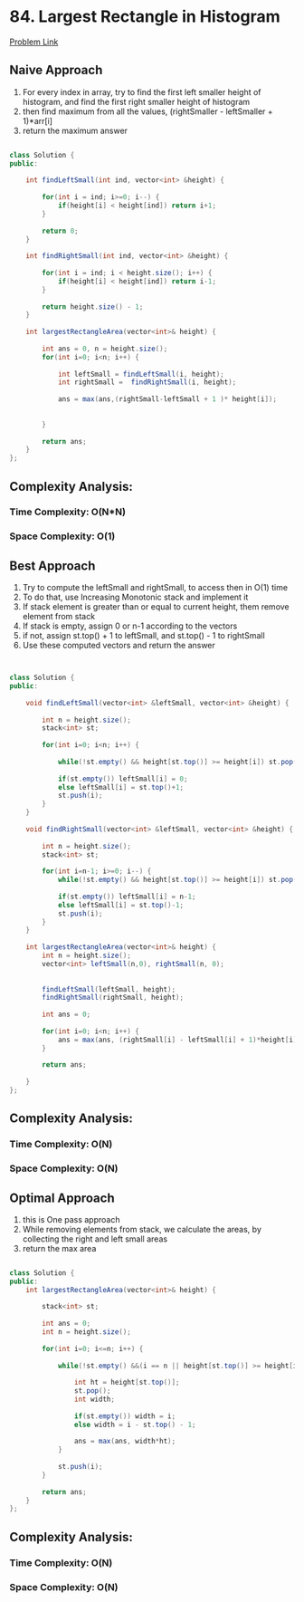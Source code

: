 # 84. Largest Rectangle in Histogram

[Problem Link](https://leetcode.com/problems/largest-rectangle-in-histogram/)

## Naive Approach

1. For every index in array, try to find the first left smaller height of histogram, and find the first right smaller height of histogram
2. then find maximum from all the values, (rightSmaller - leftSmaller + 1)*arr[i]
3. return the maximum answer

```Java

class Solution {
public:
    
    int findLeftSmall(int ind, vector<int> &height) {
        
        for(int i = ind; i>=0; i--) {
            if(height[i] < height[ind]) return i+1;
        }
        
        return 0;
    }
    
    int findRightSmall(int ind, vector<int> &height) {
        
        for(int i = ind; i < height.size(); i++) {
            if(height[i] < height[ind]) return i-1;
        }
        
        return height.size() - 1;
    }
    
    int largestRectangleArea(vector<int>& height) {
        
        int ans = 0, n = height.size();
        for(int i=0; i<n; i++) {
            
            int leftSmall = findLeftSmall(i, height);
            int rightSmall =  findRightSmall(i, height);
            
            ans = max(ans,(rightSmall-leftSmall + 1 )* height[i]);
            
            
        }
        
        return ans;
    }
};

```
## Complexity Analysis:

### Time Complexity: O(N*N)

### Space Complexity: O(1)


## Best Approach

1. Try to compute the leftSmall and rightSmall, to access then in O(1) time
2. To do that, use Increasing Monotonic stack and implement it
3. If stack element is greater than or equal to current height, them remove element from stack
4. If stack is empty, assign 0 or n-1 according to the vectors
5. if not, assign st.top() + 1 to leftSmall, and st.top() - 1 to rightSmall
6. Use these computed vectors and return the answer


```Java


class Solution {
public:
    
    void findLeftSmall(vector<int> &leftSmall, vector<int> &height) {
        
        int n = height.size();
        stack<int> st;
        
        for(int i=0; i<n; i++) {
            
            while(!st.empty() && height[st.top()] >= height[i]) st.pop();
            
            if(st.empty()) leftSmall[i] = 0;
            else leftSmall[i] = st.top()+1;
            st.push(i);
        }
    }
    
    void findRightSmall(vector<int> &leftSmall, vector<int> &height) {
        
        int n = height.size();
        stack<int> st;
        
        for(int i=n-1; i>=0; i--) {
            while(!st.empty() && height[st.top()] >= height[i]) st.pop();
            
            if(st.empty()) leftSmall[i] = n-1;
            else leftSmall[i] = st.top()-1;
            st.push(i);
        }
    }
    
    int largestRectangleArea(vector<int>& height) {
        int n = height.size();
        vector<int> leftSmall(n,0), rightSmall(n, 0);
        
        
        findLeftSmall(leftSmall, height);
        findRightSmall(rightSmall, height);
        
        int ans = 0;
        
        for(int i=0; i<n; i++) {
            ans = max(ans, (rightSmall[i] - leftSmall[i] + 1)*height[i]);
        }
        
        return ans;
        
    }
};

```

## Complexity Analysis:

### Time Complexity: O(N)

### Space Complexity: O(N)


## Optimal Approach

1. this is One pass approach
2. While removing elements from stack, we calculate the areas, by collecting the right and left small areas
3. return the max area


```Java

class Solution {
public:
    int largestRectangleArea(vector<int>& height) {
        
        stack<int> st;
        
        int ans = 0;
        int n = height.size();
        
        for(int i=0; i<=n; i++) {
            
            while(!st.empty() &&(i == n || height[st.top()] >= height[i])) {
                
                int ht = height[st.top()];
                st.pop();
                int width;
                
                if(st.empty()) width = i;
                else width = i - st.top() - 1;
                
                ans = max(ans, width*ht);
            }
            
            st.push(i);
        }
        
        return ans;
    }
};

```

## Complexity Analysis:

### Time Complexity: O(N)

### Space Complexity: O(N)
